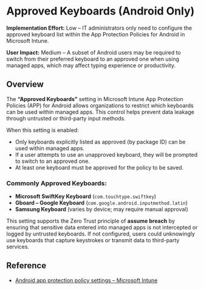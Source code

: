# Approved Keyboards (Android Only)

**Implementation Effort:** Low – IT administrators only need to configure the approved keyboard list within the App Protection Policies for Android in Microsoft Intune.

**User Impact:** Medium – A subset of Android users may be required to switch from their preferred keyboard to an approved one when using managed apps, which may affect typing experience or productivity.

## Overview

The **“Approved Keyboards”** setting in Microsoft Intune App Protection Policies (APP) for Android allows organizations to restrict which keyboards can be used within managed apps. This control helps prevent data leakage through untrusted or third-party input methods.

When this setting is enabled:
- Only keyboards explicitly listed as approved (by package ID) can be used within managed apps.
- If a user attempts to use an unapproved keyboard, they will be prompted to switch to an approved one.
- At least one keyboard must be approved for the policy to be saved.

### Commonly Approved Keyboards:
- **Microsoft SwiftKey Keyboard** (`com.touchtype.swiftkey`)
- **Gboard – Google Keyboard** (`com.google.android.inputmethod.latin`)
- **Samsung Keyboard** (varies by device; may require manual approval)

This setting supports the Zero Trust principle of **assume breach** by ensuring that sensitive data entered into managed apps is not intercepted or logged by untrusted keyboards. If not configured, users could unknowingly use keyboards that capture keystrokes or transmit data to third-party services.

## Reference

- [Android app protection policy settings – Microsoft Intune](https://learn.microsoft.com/en-us/intune/intune-service/apps/app-protection-policy-settings-android)
